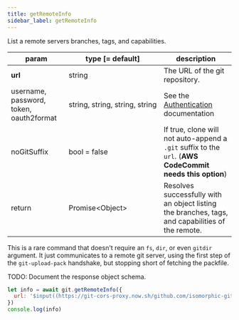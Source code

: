 ```yaml
---
title: getRemoteInfo
sidebar_label: getRemoteInfo
---
```


List a remote servers branches, tags, and capabilities.

| param                                   | type [= default]                              | description                                                                                              |
| --------------------------------------- | --------------------------------------------- | -------------------------------------------------------------------------------------------------------- |
| **url**                                 | string                                        | The URL of the git repository.                                                                           |
| username, password, token, oauth2format | string,&nbsp;string,&nbsp;string,&nbsp;string | See the [Authentication](./authentication.html) documentation                                            |
| noGitSuffix                             | bool     = false                              | If true, clone will not auto-append a `.git` suffix to the `url`. (**AWS CodeCommit needs this option**) |
| return                                  | Promise\<Object\>                             | Resolves successfully with an object listing the branches, tags, and capabilities of the remote.         |

This is a rare command that doesn't require an `fs`, `dir`, or even `gitdir` argument.
It just communicates to a remote git server, using the first step of the `git-upload-pack` handshake, but stopping short of fetching the packfile.

TODO: Document the response object schema.

```js live
let info = await git.getRemoteInfo({
  url: '$input((https://git-cors-proxy.now.sh/github.com/isomorphic-git/isomorphic-git.git))'
})
console.log(info)

```

